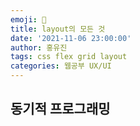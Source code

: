 ```yaml
---
emoji: 🧢
title: layout의 모든 것
date: '2021-11-06 23:00:00'
author: 홍유진
tags: css flex grid layout
categories: 웹공부 UX/UI
---
```


<!-- 프로젝트 UX/UI 웹공부 3D Network Server 아키텍쳐 Error -->

## 동기적 프로그래밍

```toc

```
